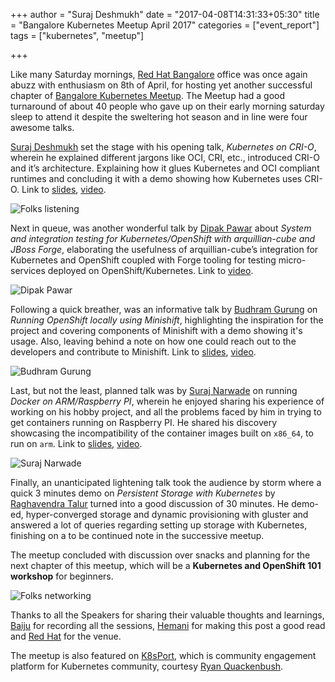 +++
author = "Suraj Deshmukh"
date = "2017-04-08T14:31:33+05:30"
title = "Bangalore Kubernetes Meetup April 2017"
categories = ["event_report"]
tags = ["kubernetes", "meetup"]

+++

Like many Saturday mornings, [Red Hat Bangalore](https://www.google.co.in/search?q=red+hat+bangalore&oq=red+ha&aqs=chrome.0.69i59j69i61l3j69i57j69i59.5776j0j7&sourceid=chrome&ie=UTF-8#q=red+hat+bangalore&rflfq=1&rlha=0&rllag=12949018,77600064,1885&tbm=lcl&tbs=lf_pqs:EAE,lf:1,lf_ui:3&rldoc=1&rlfi=hd:;si:1155840882052252649;mv:!1m3!1d18064.656204115003!2d77.600064!3d12.949018050000001!2m3!1f0!2f0!3f0!3m2!1i91!2i446!4f13.1;tbs:lf_pqs:EAE,lf:1,lf_ui:3)
office was once again abuzz with enthusiasm on 8th of April, for hosting yet
another successful chapter of [Bangalore Kubernetes Meetup](https://www.meetup.com/kubernetes-openshift-India-Meetup/events/238335903/).
The Meetup had a good turnaround of about 40 people who gave up on their
early morning saturday sleep to attend it despite the sweltering hot
season and in line were four awesome talks.


[Suraj Deshmukh](https://twitter.com/surajd_) set the stage with his opening
talk, *Kubernetes on CRI-O*, wherein he explained different jargons like
OCI, CRI, etc., introduced CRI-O and it’s architecture. Explaining how it
glues Kubernetes and OCI compliant runtimes and concluding it with a demo
showing how Kubernetes uses CRI-O. Link to [slides](https://docs.google.com/presentation/d/1tP7b1e1fy-n3_v5bilDLjOAheZGu602B3WK-1kxXkVo/edit?usp=sharing),
[video](https://youtu.be/_E7foB4kVGM).

![Folks listening](/images/blr-k8s-meetup-april-2017/group.jpg "Folks listening")


Next in queue, was another wonderful talk by [Dipak Pawar](https://twitter.com/dipakpawar231)
about *System and integration testing for Kubernetes/OpenShift with
arquillian-cube and JBoss Forge*, elaborating the usefulness of
arquillian-cube’s integration for Kubernetes and OpenShift coupled
with Forge tooling for testing micro-services deployed on OpenShift/Kubernetes.
Link to [video](https://youtu.be/f4qIKmlBg34).

![Dipak Pawar](/images/blr-k8s-meetup-april-2017/dipak.jpg "Dipak Pawar demoing arquillian-cube")


Following a quick breather, was an informative talk by [Budhram Gurung](https://twitter.com/budhrg)
on *Running OpenShift locally using Minishift*, highlighting the inspiration
for the project and covering components of Minishift with a demo showing
it's usage. Also, leaving behind a note on how one could reach out to the
developers and contribute to Minishift. Link to [slides](https://docs.google.com/presentation/d/1oONy-2ncemEE7dtddoZL0Lcu0KVIUtqADhEX0bB5q5g/edit?usp=sharing),
[video](https://youtu.be/dvYeRbSpxR8).

![Budhram Gurung](/images/blr-k8s-meetup-april-2017/budhram.jpg "Budhram demoing Minishift")


Last, but not the least, planned talk was by [Suraj Narwade](https://twitter.com/red_suraj)
on running *Docker on ARM/Raspberry PI*, wherein he enjoyed sharing his
experience of working on his hobby project, and all the problems faced by
him in trying to get containers running on Raspberry PI. He shared his
discovery showcasing the incompatibility of the container images built on
`x86_64`, to run on `arm`. Link to [slides](https://docs.google.com/presentation/d/1cJeQyMG_NOn8QDJpIHkAjTT4I0L6AyQ8DxeGbVWn850/edit?usp=sharing),
[video](https://youtu.be/8yzPt5MfY8s).

![Suraj Narwade](/images/blr-k8s-meetup-april-2017/surajn.jpg "Suraj Narwade demoing about the Docker")


Finally, an unanticipated lightening talk took the audience by storm where
a quick 3 minutes demo on *Persistent Storage with Kubernetes* by [Raghavendra Talur](https://twitter.com/raghavendra_t)
turned into a good discussion of 30 minutes. He demo-ed, hyper-converged
storage and dynamic provisioning with gluster and answered a lot of queries
regarding setting up storage with Kubernetes, finishing on a
to be continued note in the successive meetup.

The meetup concluded with discussion over snacks and planning for the next
chapter of this meetup, which will be a **Kubernetes and OpenShift 101 workshop**
for beginners.

![Folks networking](/images/blr-k8s-meetup-april-2017/network.jpg "Folks networking")

Thanks to all the Speakers for sharing their valuable thoughts and learnings,
[Baiju](https://twitter.com/nogenerics) for recording all the sessions,
[Hemani](https://www.linkedin.com/in/hemani-katyal-57900081) for making this post a good read
and [Red Hat](https://twitter.com/redhatopen) for the venue.

The meetup is also featured on [K8sPort](http://www.k8sport.org/), which
is community engagement platform for Kubernetes community, courtesy [Ryan Quackenbush](https://twitter.com/RSQuackenbush).
